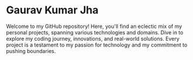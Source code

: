 # Gaurav Kumar Jha
Welcome to my GitHub repository! Here, you'll find an eclectic mix of my personal projects, spanning various technologies and domains. Dive in to explore my coding journey, innovations, and real-world solutions. Every project is a testament to my passion for technology and my commitment to pushing boundaries.

